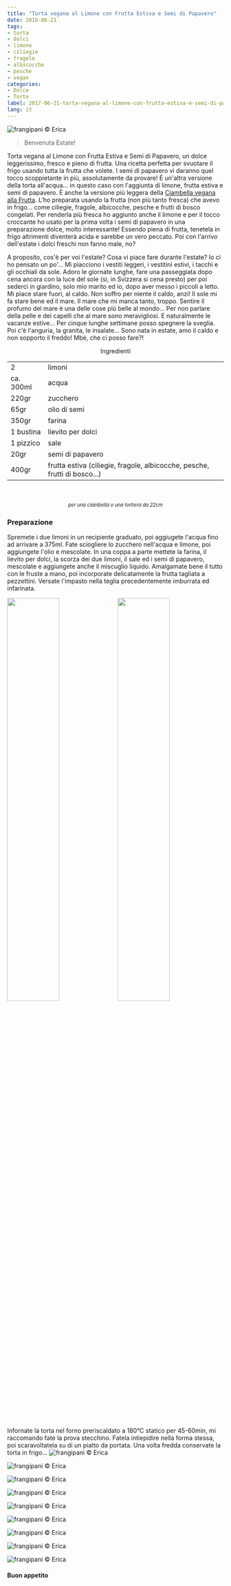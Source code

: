 ```yaml
---
title: "Torta vegana al Limone con Frutta Estiva e Semi di Papavero"
date: 2018-06-21
tags:
- torta
- dolci
- limone
- ciliegie
- fragole
- albicocche
- pesche
- vegan
categories:
- Dolce
- Torte 
label: 2017-06-21-torta-vegana-al-limone-con-frutta-estiva-e-semi-di-papavero
lang: it 
---
```

![](header.jpg "frangipani © Erica")

> Benvenuta Estate!

Torta vegana al Limone con Frutta Estiva e Semi di Papavero, un dolce leggerissimo, fresco e pieno di frutta. Una ricetta perfetta per svuotare il frigo usando tutta la frutta che volete. I semi di papavero vi daranno quel tocco scoppietante in più, assolutamente da provare! È un'altra versione della torta all'acqua... in questo caso con l'aggiunta di limone, frutta estiva e semi di papavero. È anche la versione più leggera della <a href="https://frangipani.raiano.ch/2015-05-25-ciambella-alla-frutta/" target="_blank">Ciambella vegana alla Frutta</a>. L'ho preparata usando la frutta (non più tanto fresca) che avevo in frigo... come ciliegie, fragole, albicocche, pesche e frutti di bosco congelati. Per renderla più fresca ho aggiunto anche il limone e per il tocco croccante ho usato per la prima volta i semi di papavero in una preparazione dolce, molto interessante! Essendo piena di frutta, tenetela in frigo altrimenti diventerà acida e sarebbe un vero peccato. Poi con l'arrivo dell'estate i dolci freschi non fanno male, no? 

A proposito, cos'è per voi l'estate? Cosa vi piace fare durante l'estate? Io ci ho pensato un po'... Mi piacciono i vestiti leggeri, i vestitini estivi, i tacchi e gli occhiali da sole. Adoro le giornate lunghe, fare una passeggiata dopo cena ancora con la luce del sole (si, in Svizzera si cena presto) per poi sederci in giardino, solo mio marito ed io, dopo aver messo i piccoli a letto. Mi piace stare fuori, al caldo. Non soffro per niente il caldo, anzi! Il sole mi fa stare bene ed il mare. Il mare che mi manca tanto, troppo. Sentire il profumo del mare è una delle cose più belle al mondo... Per non parlare della pelle e dei capelli che al mare sono meravigliosi. E naturalmente le vacanze estive... Per cinque lunghe settimane posso spegnere la sveglia. Poi c'è l'anguria, la granita, le insalate... Sono nata in estate, amo il caldo e non sopporto il freddo! Mbé, che ci posso fare?!

<div id="wrapper" style="text-align: center">
  <div id="yourdiv" style="display: inline-block;">
    <div class="ingredients">
      <div class="ingredients-title">Ingredienti</div>
      <table>
        <tbody>
          <tr>
            <td>2</td>
            <td>limoni</td>
          </tr>
          <tr>
            <td>ca. 300ml</td>
            <td>acqua</td>
          </tr>
          <tr>
            <td>220gr</td>
            <td>zucchero</td>
          </tr>
          <tr>
            <td>65gr</td>
            <td>olio di semi</td>
          </tr>
          <tr>
            <td>350gr</td>
            <td>farina</td>
          </tr>
          <tr>
            <td>1 bustina</td>
            <td>lievito per dolci</td>
          </tr>
          <tr>
            <td>1 pizzico</td>
            <td>sale</td>
          </tr>
          <tr>
            <td>20gr</td>
            <td>semi di papavero</td>
          </tr>
          <tr>
            <td>400gr</td>
            <td>frutta estiva (ciliegie, fragole, albicocche, pesche, frutti di bosco...)</td>
          </tr>
        </tbody>
      </table>
      <br></br>
      <i class="pull-right" style="font-size: 80%;">per una ciambella o una tortiera da 22cm</i>
    </div>
  </div>
</div>


<h3>
  <font color="grey">
    <i class="fa fa-cogs"></i>
  </font> Preparazione
</h3>

Spremete i due limoni in un recipiente graduato, poi aggiugete l'acqua fino ad arrivare a 375ml. Fate sciogliere lo zucchero nell'acqua e limone, poi aggiungete l'olio e mescolate. In una coppa a parte mettete la farina, il lievito per dolci, la scorza dei due limoni, il sale ed i semi di papavero, mescolate e aggiungete anche il miscuglio liquido. Amalgamate bene il tutto con le fruste a mano, poi incorporate delicatamente la frutta tagliata a pezzettini. Versate l'impasto nella teglia precedentemente imburrata ed infarinata.
<p>
  <div style="width: 100%; margin-bottom: ">
    <img style="float: left; width: 49%; margin-right: 1%" src="impasto.jpg" alt="" title="frangipani © Erica" />
    <img style="float: left; width: 49%; margin-left: 1%" src="teglia.jpg" alt="" title="frangipani © Erica" />
    <div style="clear: both"></div>
  </div>
</p>

Infornate la torta nel forno preriscaldato a 180°C statico per 45-60min, mi raccomando fate la prova stecchino. Fatela intiepidire nella forma stessa, poi scaravoltatela su di un piatto da portata. Una volta fredda conservate la torta in frigo...
![](risultato1.jpg "frangipani © Erica")

![](risultato2.jpg "frangipani © Erica")

![](risultato3.jpg "frangipani © Erica")

![](risultato4.jpg "frangipani © Erica")

![](risultato5.jpg "frangipani © Erica")

![](risultato6.jpg "frangipani © Erica")

![](risultato7.jpg "frangipani © Erica")

![](risultato8.jpg "frangipani © Erica")

![](risultato9.jpg "frangipani © Erica")

<h4>Buon appetito
  <font color="red">
    <i class="fa fa-smile-o"></i>
  </font>
</h4>